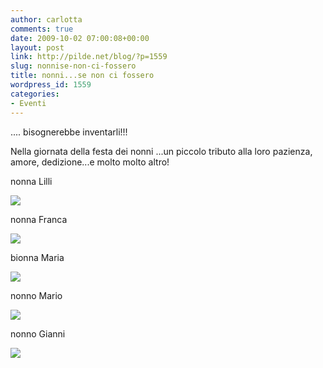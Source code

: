 ```yaml
---
author: carlotta
comments: true
date: 2009-10-02 07:00:08+00:00
layout: post
link: http://pilde.net/blog/?p=1559
slug: nonnise-non-ci-fossero
title: nonni...se non ci fossero
wordpress_id: 1559
categories:
- Eventi
---
```


.... bisognerebbe inventarli!!!

Nella giornata della festa dei nonni ...un piccolo tributo alla loro pazienza, amore, dedizione...e molto molto altro!

nonna Lilli

![](http://pilde.net/blog/wp-content/uploads/2009/09/nonna_lilli.jpg)




nonna Franca

![](http://pilde.net/blog/wp-content/uploads/2009/09/nonnafranca1.jpg)




bionna Maria

![](http://pilde.net/blog/wp-content/uploads/2009/09/nonna_bionna.jpg)




nonno Mario

![](http://pilde.net/blog/wp-content/uploads/2009/09/nonnomario.jpg)




nonno Gianni

![](http://pilde.net/blog/wp-content/uploads/2009/10/nonno_g.jpg)



